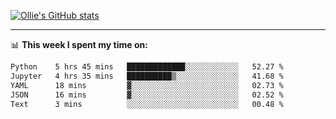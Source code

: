 <!--
**icedpanda/icedpanda** is a ✨ _special_ ✨ repository because its `README.md` (this file) appears on your GitHub profile.

Here are some ideas to get you started:

- 🔭 I’m currently working on ...
- 🌱 I’m currently learning ...
- 👯 I’m looking to collaborate on ...
- 🤔 I’m looking for help with ...
- 💬 Ask me about ...
- 📫 How to reach me: ...
- 😄 Pronouns: ...
- ⚡ Fun fact: ...
-->
[![Ollie's GitHub stats](https://github-readme-stats-icedpanda.vercel.app/api?username=icedpanda&count_private=true&show_icons=true)](https://github.com/icedpanda)

---
📊 **This week I spent my time on:**
<!--START_SECTION:waka-->

```txt
Python    5 hrs 45 mins   █████████████░░░░░░░░░░░░   52.27 %
Jupyter   4 hrs 35 mins   ██████████▒░░░░░░░░░░░░░░   41.68 %
YAML      18 mins         ▓░░░░░░░░░░░░░░░░░░░░░░░░   02.73 %
JSON      16 mins         ▓░░░░░░░░░░░░░░░░░░░░░░░░   02.52 %
Text      3 mins          ░░░░░░░░░░░░░░░░░░░░░░░░░   00.48 %
```

<!--END_SECTION:waka-->
